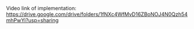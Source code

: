 Video link of implementation: https://drive.google.com/drive/folders/1fNXc4WfMvD16ZBoNOJ4N0Qzh54mhPwYi?usp=sharing
